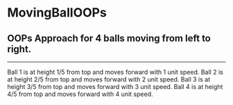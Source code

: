# MovingBallOOPs
## OOPs Approach for 4 balls moving from left to right.
--------------------------------------------------------------------

Ball 1 is at height 1/5 from top and moves forward with 1 unit speed.
Ball 2 is at height 2/5 from top and moves forward with 2 unit speed.
Ball 3 is at height 3/5 from top and moves forward with 3 unit speed.
Ball 4 is at height 4/5 from top and moves forward with 4 unit speed.
